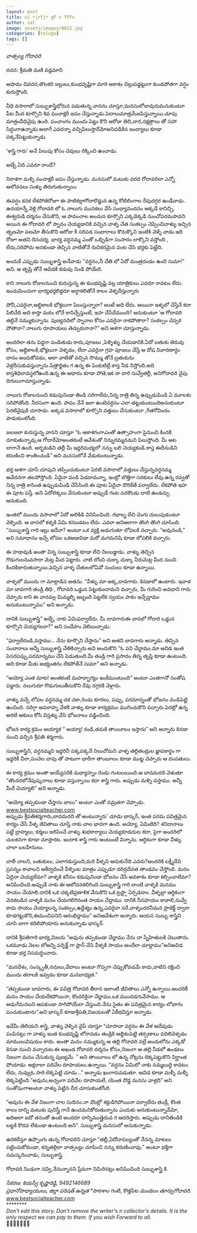 ```yaml
---
layout: post
title: oi rjrfjr gF v fFFv
author: sal
image: assets/images/0012.jpg
categories: [telugu]
tags: []
---
```

*వాత్సల్య గోదావరి*  <br>
   <br>
 రచన: శ్రీమతి మణి వడ్లమాని  <br>
   <br>
 ఆషాడం చివరన,తొలకరి జల్లులు,కుంభవృష్టిగా   మారి ఆకాశం  చిల్లుపడ్డట్టుగా కుండపోతగా  వర్షం కురుస్తోంది.  <br>
   <br>
 వీధి వసారాలో సుబ్బుశాస్త్రిభోరున పడుతున్న వానను చూస్తూ,మనసులోబావురుమనుకుంటూ పీట మీద కూర్చొని శివ పంచాక్షరీ జపం చేస్తున్నాడు.పెదాలుమాత్రమేజపిస్తున్నాయి.చూపు మాత్రంవీధివైపు ఉంది. పంచాంగం ముందు పెట్టు కొని ఆరోజు తిది,వార,నక్షత్రాలు తో సహా సిద్ధంగాఉన్నాడు.అలాగే ఎవరన్నా వచ్చిపిలుస్తారేమోఅనివడికిన జంద్యాలు కూడా పక్కనేపెట్టుకున్నాడు  <br>
   <br>
 ‘శాస్త్రి గారు’ అనే పిలుపు కోసం చెవులు రిక్కించి ఉంచాడు.  <br>
   <br>
 అబ్బే ఏది ఎవరూ  రాందే?  <br>
   <br>
 నిరాశగా  మళ్ళి పంచాక్షరీ జపం చేస్తున్నాడు. మనసులో మటుకు వరద గోదావరిలా ఎన్నో ఆలోచనలు సుళ్ళు తిరుగుతున్నాయి  <br>
   <br>
 ఈవర్షం కనక లేకపోతెరోజూ  ఈ పాటికల్లాగోదారొడ్డున ఉన్న  కోటిలింగాల  రేవుదగ్గర  ఉండేవాడు. ఉదయాన్నే వెళ్లి గోదావరి లో ఓ నాలుగు మునకలు వేసి  సంధ్యావందనం అక్కడే కానిచ్చి, ఈశ్వరుడి దర్శనం చేసుకొని,  ఆ పావంచాల అంచున కూర్చొని  ఎక్కడెక్కడి నుంచోపరమపావని అయిన  ఈ  గోదావరి లో స్నానం చెయ్యడానికి  వచ్చిన వాళ్ళ చేత సంకల్పం చెప్పించివాళ్ళు ఇచ్చిన తృణమో పణమో  తీసుకొని  ఆరోజు కి సరిపడ సంబారాలు కొనుక్కొని  ఇంటికి వెళ్ళే వాడు.ఇది రోజూ అతని దినచర్య. భార్య వర్ధనమ్మ ఎంతో ఒబ్బిడిగా సంసారం లాక్కొని వస్తోంది , లేదు,సరిపోదు అనకుండా తెచ్చిన వాటితోనే రుచికరమైన వంట చేసి భర్తకు పెట్టేది.  <br>
   <br>
 అందుకే ఎప్పుడు సుబ్బుశాస్త్రి అనేవాడు “వర్ధనం,నీ చేతి లో ఏదో మంత్రదండం ఉంది సుమా!” అని. ఆ తృప్తి తోనే ఆవిడకి కడుపు నిండి పోయేది.  <br>
   <br>
 కాని  నాలుగు రోజులనుంచి కురుస్తున్న ఈ కుంభవృష్టి  వల్ల యాత్రికులు ఎవరూ రావటం లేదు. ఇంచుమించుగా భార్యభర్తలిద్దరూ  అర్ధాకలితోనే కాలం వెళ్ళదీస్తున్నారు  <br>
   <br>
 పోనీ,ఎవరైనా,ఆభ్దికాలకి భోక్తలుగా పిలుస్తున్నారా? అంటే అది లేదు. అయినా ఇళ్ళలో చేస్తేనే కదా  పిలిచేది అది కాస్తా మఠం  లోనే  కానిచ్చేస్తుంటే, ఇహ  చేసేదేముంది? అనుకుంటూ ‘ఆ గోదావరి తల్లినే నమ్ముకున్నాను. పుణ్యనదిలో స్నానాల కోసం ఎవరైనా రాకపోతారా? సంకల్పం చెప్పక పోతానా? నాలుగు రూపాయలు తెచ్చుకురానా?” అని ఆశగా చూస్తున్నాడు.  <br>
   <br>
 అందరిలా తను పెద్దగా పండితుడు కాదు,పూజలు ,పెళ్ళిళ్ళు చేయడానికి.ఏదో  బతుకు తెరువు కోసం, ఆభ్దికాలకి,భోక్తలుగా వెళ్ళడం, లేదా ఎవరైనా గ్రహ పూజలు చేస్తే ఆ దోష నివారణార్ధం దానం అందుకోవడం, అలా వాటితో వచ్చిన సొమ్ము తోనే  బ్రతుకును  వెళ్లదీసుకువస్తున్నాను.పిత్రార్జితం గ ఉన్న ఈ పెంకుటిల్లే.కాస్త నీడ నిస్తోంది.అది కాస్తశిధిలావస్థలోఉంది.ఉన్న ఈ ఆధారం  కూడా పోతె,ఇక నా దారి  నువ్వేతల్లీ, అనిగోదావరి వైపు దిగులుగాచూస్తున్నాడు.  <br>
   <br>
 నాలుగు రోజులనుంచి కడుపునిండా తిండి సరిగాలేదు,నిన్న రాత్రి తిన్న ఉప్పుడుపిండి ఏ మూలకు సరిపోతోంది. నీరసంగా ఉంది. పాపం నేనే ఇలా ఉంటెవర్ధనం  ఎలా తట్టుకుంటుందిఅనుకుంటూ పెరటివైపుకి చూసాడు. అక్కడ వసారాలో కూర్చొని వత్తులు చేసుకుంటూ ,గీతగోవిందం పాడుకుంటోంది.  <br>
   <br>
 జలజలా కురుస్తున్న వానని చూస్తూ “ఓ ఆకాశగంగాఎంతో ఉత్సాహంగా పైనుంచి కిందకి దూకుతున్నావు,ఆ గోదారేమోఅంతకంటే ఆవేశంతో నిన్నురమ్మనమని పిలుస్తోంది. మీ ఆట బాగానే ఉంది. అర్భకుడిని తల్లీ  మీ ఇద్దరిమధ్యలో  నన్ను బలి చెయ్యకండి.కాస్త  ఈదీనుడిని కరుణించి శాంతించండి” అని మనసులోనే వేడుకుంటున్నాడు.  <br>
   <br>
 భర్త ఆశగా చూసే చూపుని తప్పించుకుంటూ పెరటి వసారాలో వత్తులు చేస్తున్నవర్ధనమ్మ ఆవేదనగా తలపోస్తోంది. ఏదైనా వండి పెడదామన్నా, ఇంట్లో బొత్తిగా సరకులు  లేవు.ఉన్న రవ్వతో నిన్న రాత్రి కాసింత ఉప్పుడుపిండి చేసేసింది.ఈ పూట  ఏదైనా దొరికేతే పర్వాలేదు. లేకపోతె ఇహ ఈ పూట పస్తే. అని  ఏదోలెక్కలు వేసుకుంటూ అప్పుడే  గంట పదకొండు దాటి ఉండచ్చు ఆనుకుంది.  <br>
   <br>
 ఇంతలో   ముందు  వసారాలో ఏదో అలికిడి వినిపించింది. గభాల్న లేచి చెంగు దులుపుకుంటూ  వెళ్ళింది.  ఆ వానలో కళ్ళకి ఏమి కనబడటం లేదు. ఎవరా అనిఆరాగా తొంగి తొంగి చూసింది. “సుబ్బుశాస్త్రి  గారి ఇల్లు ఇదేనా?  అంటూ ఒక వ్యక్తి అడుగుతూ లోపలకి వచ్చారు. “అవునండి,” అని సమాధానం ఇచ్చే లోపల ఒకఆడావిడా మరో  మగమనిషి కూడా లోపలికి వచ్చారు.  <br>
   <br>
 ఈ హడావుడి అంతా విన్న సుబ్బుశాస్త్రి కూడా  లేచి నిలబడ్డాడు. వాళ్ళు తెచ్చిన గొడుగులనువసారా మెట్ల మీద పెట్టారు. వాటి లోంచి చుక్కా చుక్కా నీరుమెట్ల మీద నుంచి కిందకిజారుతున్నాయి.వచ్చిన వాళ్ళ చేతులలోఏవో సంచులు కూడా ఉన్నాయి.  <br>
   <br>
 వాళ్ళలో  ముందు గా మాట్లాడిన అతను. “వీళ్ళు మా అక్క,బావగారు.  కెనడాలో ఉంటారు. ఇవాళ మా బావగారి తండ్రి తిధి , గోదావరి ఒడ్డున పెట్టుకుందామని  వచ్చారు, మీ గురించి అవధాని గారు చెప్పారు కాని ఈ వానవల్ల మిమ్మల్ని ఇబ్బంది పెట్టలేక  స్వయం పాకం ఇచ్చేద్దాము అనుకుంటున్నాము”  అని అన్నాడు.  <br>
   <br>
 దానికి  సుబ్బుశాస్త్రి“ అబ్బే, నాకు ఏమిఫర్వాలేదు. మీ బావగారుఈ వానలో గోదారి ఒడ్డున కూర్చొని చెయ్యగలరా?”  అని సందేహం వెలిబుచ్చాడు.  <br>
   <br>
 “ఫర్వాలేదండి,వస్తాము… నేను కూర్చొని చేస్తాను” అని అతని బావగారు అన్నాడు. తెచ్చిన సంబారాలు అన్నీ సుబ్బుశాస్త్రి చేతికిచ్చారు.అవి అందుకొని “ఓ పని చేద్దాము.మా ఆవిడ ఇంత పెసరపప్పు,పరమాన్నము చేసి పెడుతుంది.మీ తండ్రి గారి ప్రసాదం తిన్న తృప్తి కూడా ఉంటుంది. అది కూడా మీకు అభ్యంతరం లేకపోతేనే సుమా” అని అన్నాడు.  <br>
   <br>
 “అయ్యో ఎంత మాట! అంతకంటే మహద్భాగ్యం ఇంకేముంటుంది” అంటూ ఎంతగానో సంతోష పడ్డారు. నలుగురూ గొడుగులుతీసుకొని రేవు దగ్గరకి వెళ్లారు.  <br>
   <br>
 వాళ్ళు వచ్చే లోపల వర్ధనమ్మ చక చకా,రెండు కూరలు, పప్పు, పరమాన్నంతో భోజనం వండిపెట్టి ఉంచింది. సరిగ్గా అపరాహ్న వేళకి వాళ్ళు కూడా కార్యక్రమం ముగించుకొని వచ్చారు.పెరట్లో ఉన్న అరటి ఆకులు కోసి  విస్తళ్ళు వేసి భోజనాలు వడ్డించింది.  <br>
   <br>
 భోజన కార్య క్రమం అయ్యాక “ అయ్యా! రండి,తమకి  తాంబూలం  ఇస్తాను” అని అన్నారు కెనడా నుంచి వచ్చిన శ్రీపతి శర్మగారు.  <br>
   <br>
 సుబ్బుశాస్త్రిని, వర్ధనమ్మని ఇద్దరినీ పక్కపక్కనే నిలుచోమని వాళ్ళ తల్లితండ్రుల జ్ఞాపకార్థం గా ఇద్దరికీ చీరా,పంచెల చాపు  తో పాటుగా  భారీగా  తాంబూలం కూడా ముట్ట చెప్పారు ఆ దంపతులు.  <br>
   <br>
 ఈ కార్య క్రమం అంతా అయ్యేసరికి మధ్యాహ్నం రెండు గంటలయింది.ఆ బావమరది వెళుతూ “తొందరలోనేపుష్కరాలు కూడా వస్తున్నాయి కదా శాస్త్రి గారు. అప్పుడు మళ్ళి వస్తాము. అన్నీ మీరే చెయ్యాలి” అని అన్నాడు.  <br>
   <br>
 “అయ్యో తప్పకుండా చేస్తాను బాబు” అంటూ ఎంతో నమ్రతగా చెప్పాడు.  <br>
 www.bestsocialteacher.com  <br>
 అప్పుడు శ్రీపతిశర్మగారు,బావమరది తో అంటున్నారు’ చూడు భాస్కర్, ఇంత పరమ పవిత్రమైన కార్యం చేసే వీళ్ళ జీవితాలు చూస్తే నాకు చాల భాదగా ఉంది. అయ్యో, ఏమిటిది? శనిదానాలు పట్టే బ్రాహ్మలు, కర్మలు జరిపించే వాళ్ళు శుభకార్యాలు చెయ్యకూడదుట కదా, పైగా అందరిలో చులకనగా కూడా చూస్తారట. ఇందాక శాస్త్రి గారు అంటుంటే విన్నాను. ఆర్ధికంగా కూడా వీళ్ళు చాలా  బలహీనులు.  <br>
   <br>
 చాలీ చాలని, బతుకులు, ఎలాగడుస్తుంది,మరి వీళ్ళని ఆదుకునేది ఎవరు?అందరికి లక్ష్మీదేవి ప్రసన్నం కావాలని  ఆశీర్వదించే  వీళ్ళింట మాత్రం ఎప్పుడూ దరిద్రదేవత తాండవం చేస్తోంది. మనం ఏదైనా చెయ్యలేమా? వాళ్ళకి కనీసం కడుపునిండా భోజనం చేసే అవకాశం కూడా కల్పించాలేమా? అనిపించింది.అప్పుడే  నాకు ఈ ఆలోచనకలిగింది.సుబ్బుశాస్త్రి గారి లాంటి వాళ్ళకి మనము సాయం చేయాలి.దానికి ఒక చక్కటిప్రణాళిక వేసుకొని  ఒక ట్రస్ట్గా ఏర్పడదాం .వీళ్ళల్లా ఆర్ధికంగా వెనకబడిన వాళ్ళకి మనం చేయగలిగినంత సాయం చేద్దాము. దానికి  నీసహయం కావాలి,నువ్వే కాదు సాయం చెయ్యాలన్న సంకల్పం,ఉద్దేశ్యం ఉన్న,ఎవరైనా సరే.వాళ్ళందరనీమన ప్రాజెక్ట్ ద్వారా కూడగట్టుకొని,ఈమంచిపనిని ఆరంభిద్దాము” అనిఆవేశంగా అన్నారు.           ఆయన సుబ్బు శాస్త్రిని చూసి బాగా కదిలిపోయారు అనుకున్నాడు భాస్కర్.  <br>
   <br>
 దానికి శ్రీపతిగారి భార్య,విజయ “అవును తప్పకుండా చేద్దాము నేను నా స్నేహితులకి చెబుతాను. ఒకమూడు నెలల లోఅన్ని పర్ఫెక్ట్ గా ప్లాన్ చేసి వీళ్ళకి సాయం అందేలా చూద్దాము”అనిఆవిడ కూడా భర్త నిసమర్థించారు.  <br>
   <br>
 “మనదేశం, సంస్కృతీ,నదులు,వేదాలు అంటూ గొప్పగా చెప్పుకోవడమే కాదు,వాటిని రక్షించి ముందు తరాలకి ఇవ్వడం కూడా  మనబాధ్యత.”  <br>
   <br>
 “తప్పకుండా బావగారు, ఈ పవిత్ర గోదావరి తీరాన  ఇలాంటి జీవితాలు ఎన్నో ఉన్నాయి.అందరికీ మనం సాయం చేయలేకపోయినా,  కొందరికైనా  చేద్దాము.ఒక ముందడగువేసాము. ఆ అడుగేమనలని ఆపకుండా సాగిపోయేలా చేస్తుంది.నేను సైతం ఈ పవిత్రమైన కార్యం లోభాగం పంచుకుంటాను”.అని భాస్కర్ కూడాశ్రీపతి,విజయలతో ఏకీభవిస్తూ  అన్నాడు.  <br>
   <br>
 ఇవేమీ తెలియని శాస్త్రి, వాళ్ళు వెళ్ళిన వైపే చూస్తూ “చూసావా వర్ధనం ఈ వేళ ఆదేవుడు పంపినట్లు గా వాళ్ళు ఇంత కుంభవృష్టి లోరావడం తండ్రికి ఆబ్దికంపెట్టి తర్పణాలు వదిలివెళ్ళడం మాములువిషయం కాదు. అంతా  మనం నమ్ముకున్న  ఆ తల్లి గోదావరి వల్లే.అందులోను ఎక్కడో కెనడా నుంచి వచ్చారుట.ఈ అఖండ గోదావరి దర్శనం కోసం,నిజంగా ఆ తల్లి నీడలో ఉండటం నిజంగా మనం  చేసుకున్న పుణ్యమే. ” అని  తాంబూలం లో ఉన్న నోట్లను లెక్కపెట్టుకొని  నిర్ఘాంత పోయాడు. అక్షరాలా పదివేల రూపాయలు.ఉన్నాయి.           “వర్ధనం ఏమిటో నాకు నమ్మబుద్ధి కావటం లేదు, నువ్వుఓ సారి లెక్కపెట్టి  చూడు…” అన్నాడు ఖంగారుపడుతూ. ఆవిడ కూడా మళ్ళీ మళ్ళీ లెక్కపెట్టింది.“అవును,అచ్చంగా పదివేల రూపాయలే, యెంత దొడ్డ మనసు వాళ్లది” అని సంతోషంగాఅంటూ వాళ్ళు పెట్టిన చీర చూసుకుంటోంది  <br>
   <br>
 “అవును ఈ వేళ నిజంగా  చాల సుదినం.నా వొంట్లో శక్తుడిగిపోయినా  పర్వాలేదు తండ్రీ, కొంత కాలం దాన్ని మటుకు పునిస్త్రీ  గానే ఉంచమనికోరుతున్నాను  ఎందుకు అనుకుంటున్నావేమో, అదిఅలా ఐదో తనంతో ఉంటె అందరూ దాన్నిముత్తైదువ గ  ఆదరిస్తారు. అప్పుడు దానితిండికి బట్టకి కొదవ లేకుండా ఉంటుంది అని”. సుబ్బుశాస్త్రి మనసులో అనుకున్నాడు.  <br>
   <br>
 ఉరకలేస్తూ ఉప్పొంగు తున్న గోదావరిని చూస్తూ “తల్లీ,ఏదోచాపల్యంతో నేనన్న మాటలు పట్టించుకోకుండా, కన్నతల్లిలా వాత్సల్యం  చూపించి నన్ను  కరుణించావు.” అంటూ భక్తిగా నమస్కరించాడు, సుబ్బుశాస్త్రి.  <br>
   <br>
 గోదావరి నిండుగా  నవ్వి,నేనున్నానని  ప్రేమగా నిమిరినట్లు అనిపించింది సుబ్బుశాస్త్రి కి.  <br>
   <br>
 *సేకరణ: కెయస్వీ కృష్ణారెడ్డి, 9492146689*  <br>
 *ప్రధానోపాధ్యాయులు, జిల్లా పరిషత్ ఉన్నత* *పాఠశాల గంటి, కొత్తపేట *మండలం తూర్పుగోదావరి.*  <br>
 www.bestsocialteacher.com  <br>
 ********  <br>
 _*Don't edit this story. Don't remove the writer's n collector's details. It is the only respect we can pay to them. If you wish Forward to all.*_  <br>
 🙏💐🙏💐🙏💐🙏
